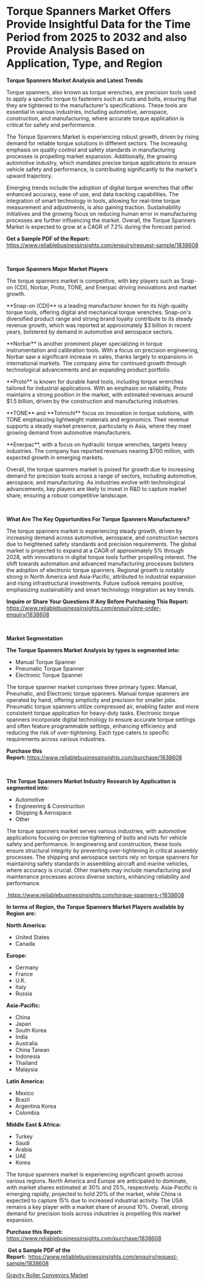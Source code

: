 <p><h1>Torque Spanners Market Offers Provide Insightful Data for the Time Period from 2025 to 2032 and also Provide Analysis Based on Application, Type, and Region</h1></p><p><strong>Torque Spanners Market Analysis and Latest Trends</strong></p>
<p><p>Torque spanners, also known as torque wrenches, are precision tools used to apply a specific torque to fasteners such as nuts and bolts, ensuring that they are tightened to the manufacturer's specifications. These tools are essential in various industries, including automotive, aerospace, construction, and manufacturing, where accurate torque application is critical for safety and performance.</p><p>The Torque Spanners Market is experiencing robust growth, driven by rising demand for reliable torque solutions in different sectors. The increasing emphasis on quality control and safety standards in manufacturing processes is propelling market expansion. Additionally, the growing automotive industry, which mandates precise torque applications to ensure vehicle safety and performance, is contributing significantly to the market's upward trajectory.</p><p>Emerging trends include the adoption of digital torque wrenches that offer enhanced accuracy, ease of use, and data tracking capabilities. The integration of smart technology in tools, allowing for real-time torque measurement and adjustments, is also gaining traction. Sustainability initiatives and the growing focus on reducing human error in manufacturing processes are further influencing the market. Overall, the Torque Spanners Market is expected to grow at a CAGR of 7.2% during the forecast period.</p></p>
<p><strong>Get a Sample PDF of the Report:&nbsp;</strong> <a href="https://www.reliablebusinessinsights.com/enquiry/request-sample/1838608?utm_campaign=2716&utm_medium=2&utm_source=Github&utm_content=ia&utm_term=11042025&utm_id=torque-spanners">https://www.reliablebusinessinsights.com/enquiry/request-sample/1838608</a></p>
<p>&nbsp;</p>
<p><strong>Torque Spanners Major Market Players</strong></p>
<p><p>The torque spanners market is competitive, with key players such as Snap-on (CDI), Norbar, Proto, TONE, and Enerpac driving innovations and market growth. </p><p>**Snap-on (CDI)** is a leading manufacturer known for its high-quality torque tools, offering digital and mechanical torque wrenches. Snap-on's diversified product range and strong brand loyalty contribute to its steady revenue growth, which was reported at approximately $3 billion in recent years, bolstered by demand in automotive and aerospace sectors.</p><p>**Norbar** is another prominent player specializing in torque instrumentation and calibration tools. With a focus on precision engineering, Norbar saw a significant increase in sales, thanks largely to expansions in international markets. The company aims for continued growth through technological advancements and an expanding product portfolio.</p><p>**Proto** is known for durable hand tools, including torque wrenches tailored for industrial applications. With an emphasis on reliability, Proto maintains a strong position in the market, with estimated revenues around $1.5 billion, driven by the construction and manufacturing industries.</p><p>**TONE** and **Tohnichi** focus on innovation in torque solutions, with TONE emphasizing lightweight materials and ergonomics. Their revenue supports a steady market presence, particularly in Asia, where they meet growing demand from automotive manufacturers.</p><p>**Enerpac**, with a focus on hydraulic torque wrenches, targets heavy industries. The company has reported revenues nearing $700 million, with expected growth in emerging markets.</p><p>Overall, the torque spanners market is poised for growth due to increasing demand for precision tools across a range of sectors, including automotive, aerospace, and manufacturing. As industries evolve with technological advancements, key players are likely to invest in R&D to capture market share, ensuring a robust competitive landscape.</p></p>
<p>&nbsp;</p>
<p><strong>What Are The Key Opportunities For Torque Spanners Manufacturers?</strong></p>
<p><p>The torque spanners market is experiencing steady growth, driven by increasing demand across automotive, aerospace, and construction sectors due to heightened safety standards and precision requirements. The global market is projected to expand at a CAGR of approximately 5% through 2028, with innovations in digital torque tools further propelling interest. The shift towards automation and advanced manufacturing processes bolsters the adoption of electronic torque spanners. Regional growth is notably strong in North America and Asia-Pacific, attributed to industrial expansion and rising infrastructural investments. Future outlook remains positive, emphasizing sustainability and smart technology integration as key trends.</p></p>
<p><strong>Inquire or Share Your Questions If Any Before Purchasing This Report:</strong> <a href="https://www.reliablebusinessinsights.com/enquiry/pre-order-enquiry/1838608?utm_campaign=2716&utm_medium=2&utm_source=Github&utm_content=ia&utm_term=11042025&utm_id=torque-spanners">https://www.reliablebusinessinsights.com/enquiry/pre-order-enquiry/1838608</a></p>
<p>&nbsp;</p>
<p><strong>Market Segmentation</strong></p>
<p><strong>The Torque Spanners Market Analysis by types is segmented into:</strong></p>
<p><ul><li>Manual Torque Spanner</li><li>Pneumatic Torque Spanner</li><li>Electronic Torque Spanner</li></ul></p>
<p><p>The torque spanner market comprises three primary types: Manual, Pneumatic, and Electronic torque spanners. Manual torque spanners are operated by hand, offering simplicity and precision for smaller jobs. Pneumatic torque spanners utilize compressed air, enabling faster and more consistent torque application for heavy-duty tasks. Electronic torque spanners incorporate digital technology to ensure accurate torque settings and often feature programmable settings, enhancing efficiency and reducing the risk of over-tightening. Each type caters to specific requirements across various industries.</p></p>
<p><strong>Purchase this Report:&nbsp;</strong><a href="https://www.reliablebusinessinsights.com/purchase/1838608?utm_campaign=2716&utm_medium=2&utm_source=Github&utm_content=ia&utm_term=11042025&utm_id=torque-spanners">https://www.reliablebusinessinsights.com/purchase/1838608</a></p>
<p>&nbsp;</p>
<p><strong>The Torque Spanners Market Industry Research by Application is segmented into:</strong></p>
<p><ul><li>Automotive</li><li>Engineering & Construction</li><li>Shipping & Aerospace</li><li>Other</li></ul></p>
<p><p>The torque spanners market serves various industries, with automotive applications focusing on precise tightening of bolts and nuts for vehicle safety and performance. In engineering and construction, these tools ensure structural integrity by preventing over-tightening in critical assembly processes. The shipping and aerospace sectors rely on torque spanners for maintaining safety standards in assembling aircraft and marine vehicles, where accuracy is crucial. Other markets may include manufacturing and maintenance processes across diverse sectors, enhancing reliability and performance.</p></p>
<p><a href="https://www.reliablebusinessinsights.com/torque-spanners-r1838608?utm_campaign=2716&utm_medium=2&utm_source=Github&utm_content=ia&utm_term=11042025&utm_id=torque-spanners">&nbsp;https://www.reliablebusinessinsights.com/torque-spanners-r1838608</a></p>
<p><strong>In terms of Region, the Torque Spanners Market Players available by Region are:</strong></p>
<p>
    <p> <strong> North America: </strong>
        <ul>
            <li>United States</li>
            <li>Canada</li>
        </ul>
        </p> 
    <p> <strong> Europe: </strong>
        <ul>
            <li>Germany</li>
            <li>France</li>
            <li>U.K.</li>
            <li>Italy</li>
            <li>Russia</li>
        </ul>
        </p> 
    <p> <strong> Asia-Pacific: </strong>
        <ul>
            <li>China</li>
            <li>Japan</li>
            <li>South Korea</li>
            <li>India</li>
            <li>Australia</li>
            <li>China Taiwan</li>
            <li>Indonesia</li>
            <li>Thailand</li>
            <li>Malaysia</li>
        </ul>
        </p> 
    <p> <strong> Latin America: </strong>
        <ul>
            <li>Mexico</li>
            <li>Brazil</li>
            <li>Argentina Korea</li>
            <li>Colombia</li>
        </ul>
        </p> 
    <p> <strong> Middle East & Africa: </strong>
        <ul>
            <li>Turkey</li>
            <li>Saudi</li>
            <li>Arabia</li>
            <li>UAE</li>
            <li>Korea</li>
        </ul>
    </p>
    </p>
<p><p>The torque spanners market is experiencing significant growth across various regions. North America and Europe are anticipated to dominate, with market shares estimated at 30% and 25%, respectively. Asia-Pacific is emerging rapidly, projected to hold 20% of the market, while China is expected to capture 15% due to increased industrial activity. The USA remains a key player with a market share of around 10%. Overall, strong demand for precision tools across industries is propelling this market expansion.</p></p>
<p><strong>Purchase this Report: </strong><a href="https://www.reliablebusinessinsights.com/purchase/1838608?utm_campaign=2716&utm_medium=2&utm_source=Github&utm_content=ia&utm_term=11042025&utm_id=torque-spanners">https://www.reliablebusinessinsights.com/purchase/1838608</a></p>
<p>&nbsp;<strong>Get a Sample PDF of the Report:&nbsp;&nbsp;</strong><a href="https://www.reliablebusinessinsights.com/enquiry/request-sample/1838608?utm_campaign=2716&utm_medium=2&utm_source=Github&utm_content=ia&utm_term=11042025&utm_id=torque-spanners">https://www.reliablebusinessinsights.com/enquiry/request-sample/1838608</a></p>
<p><strong></strong></p>
<p><p><a href="https://github.com/hedbomkrahe/Market-Research-Report-List-1/blob/main/gravity-roller-conveyors-market.md?utm_campaign=2716&utm_medium=2&utm_source=Github&utm_content=ia&utm_term=11042025&utm_id=torque-spanners">Gravity Roller Conveyors Market</a></p></p>